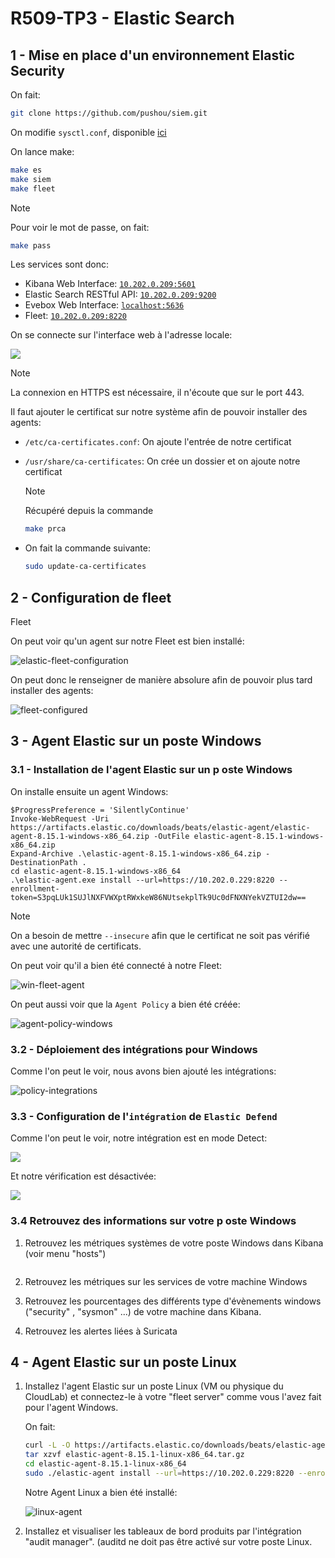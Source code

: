 # R509-TP3 - Elastic Search

## 1 - Mise en place d'un environnement Elastic Security

On fait:

```sh
git clone https://github.com/pushou/siem.git
```

On modifie `sysctl.conf`, disponible [ici](./src/sysctl.conf)

On lance make:

```sh
make es
make siem
make fleet
```

> [!NOTE]
> Pour voir le mot de passe, on fait:
>
> ```sh
> make pass
> ```

Les services sont donc:

- Kibana Web Interface: [`10.202.0.209:5601`](https://127.0.0.1:5601)
- Elastic Search RESTful API: [`10.202.0.209:9200`](https://10.202.0.209:9200)
- Evebox Web Interface: [`localhost:5636`](http://localhost:5636)
- Fleet: [`10.202.0.209:8220`](https://10.202.0.209:8220)

On se connecte sur l'interface web à l'adresse locale:

![](./src/img/elastic-web-interface.png)

> [!NOTE]
> La connexion en HTTPS est nécessaire, il n'écoute que sur le port 443.

Il faut ajouter le certificat sur notre système afin de pouvoir installer des agents:

- `/etc/ca-certificates.conf`: On ajoute l'entrée de notre certificat
- `/usr/share/ca-certificates`: On crée un dossier et on ajoute notre certificat

    > [!NOTE]
    > Récupéré depuis la commande
    >
    > ```sh
    > make prca
    > ```

- On fait la commande suivante:

    ```sh
    sudo update-ca-certificates
    ```

## 2 - Configuration de fleet

Fleet

On peut voir qu'un agent sur notre Fleet est bien installé:

![elastic-fleet-configuration](./src/img/elastic-fleet-configuration.png)

On peut donc le renseigner de manière absolure afin de pouvoir plus tard installer des agents:

![fleet-configured](./src/img/fleet-configured.png)

## 3 - Agent Elastic sur un poste Windows

### 3.1 - Installation de l'agent Elastic sur un p oste Windows

On installe ensuite un agent Windows:

```pwsh
$ProgressPreference = 'SilentlyContinue'
Invoke-WebRequest -Uri https://artifacts.elastic.co/downloads/beats/elastic-agent/elastic-agent-8.15.1-windows-x86_64.zip -OutFile elastic-agent-8.15.1-windows-x86_64.zip
Expand-Archive .\elastic-agent-8.15.1-windows-x86_64.zip -DestinationPath .
cd elastic-agent-8.15.1-windows-x86_64
.\elastic-agent.exe install --url=https://10.202.0.229:8220 --enrollment-token=S3pqLUk1SUJlNXFVWXptRWxkeW86NUtsekplTk9Uc0dFNXNYekVZTUI2dw==
```

> [!NOTE]
> On a besoin de mettre `--insecure` afin que le certificat ne soit pas vérifié avec
> une autorité de certificats.

On peut voir qu'il a bien été connecté à notre Fleet:

![win-fleet-agent](./src/img/win-fleet-agent-configured.png)

On peut aussi voir que la `Agent Policy` a bien été créée:

![agent-policy-windows](./src/img/agent-policy-windows.png)

### 3.2 - Déploiement des intégrations pour Windows

Comme l'on peut le voir, nous avons bien ajouté les intégrations:

![policy-integrations](./src/img/policy-integrations.png)

### 3.3 - Configuration de l'`intégration` de `Elastic Defend`

Comme l'on peut le voir, notre intégration est en mode Detect:

![](./src/img/elastic-defend-detect.png)

Et notre vérification est désactivée:

![](./src/img/elastic-defend-verif-host.png)

### 3.4 Retrouvez des informations sur votre p oste Windows

1. Retrouvez les métriques systèmes de votre poste Windows dans Kibana (voir menu "hosts")

    ![]()

2. Retrouvez les métriques sur les services de votre machine Windows
3. Retrouvez les pourcentages des différents type d'évènements windows
    ("security" , "sysmon" ...) de votre machine dans Kibana.
4. Retrouvez les alertes liées à Suricata

## 4 - Agent Elastic sur un poste Linux

1. Installez l'agent Elastic sur un poste Linux (VM ou physique du CloudLab) et connectez-le à votre 
    "fleet server" comme vous l'avez fait pour l'agent Windows.

    On fait:

    ```sh
    curl -L -O https://artifacts.elastic.co/downloads/beats/elastic-agent/elastic-agent-8.15.1-linux-x86_64.tar.gz
    tar xzvf elastic-agent-8.15.1-linux-x86_64.tar.gz
    cd elastic-agent-8.15.1-linux-x86_64
    sudo ./elastic-agent install --url=https://10.202.0.229:8220 --enrollment-token=cFRrNkpKSUJlNXFVWXptRTdHUzI6TVNLaUJBeEZSOWkybGVjejNXR3JGdw==
    ```

    Notre Agent Linux a bien été installé:

    ![linux-agent](./src/img/linux-agent.png)

2. Installez et visualiser les tableaux de bord produits par l'intégration "audit manager". (auditd ne
    doit pas être activé sur votre poste Linux.

